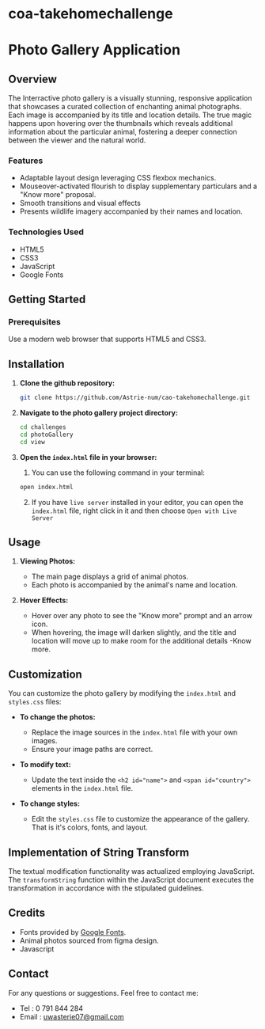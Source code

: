 # coa-takehomechallenge
# Photo Gallery Application

## Overview

The Interractive photo gallery is a visually stunning, responsive application that showcases a curated collection of enchanting animal photographs. Each image is accompanied by its title and location details. The true magic happens upon hovering over the thumbnails which reveals additional information about the particular animal, fostering a deeper connection between the viewer and the natural world.

### Features

- Adaptable layout design leveraging CSS flexbox mechanics.
- Mouseover-activated flourish to display supplementary particulars and a "Know more" proposal.
- Smooth transitions and visual effects
- Presents wildlife imagery accompanied by their names and location.

### Technologies Used

- HTML5
- CSS3
- JavaScript
- Google Fonts







## Getting Started
### Prerequisites

Use a modern web browser that supports HTML5 and CSS3.

## Installation

1. **Clone the github repository:**

    ```bash
    git clone https://github.com/Astrie-num/cao-takehomechallenge.git
    ```

2. **Navigate to the photo gallery project directory:**

    ```bash
    cd challenges
    cd photoGallery
    cd view
    ```

3. **Open the `index.html` file in your browser:**

    1. You can use the following command in your terminal:

    ```bash
    open index.html
    ```

    2. If you have `live server` installed in your editor, you can open the `index.html` file, right click in it
    and then choose `Open with Live Server`

## Usage

1. **Viewing Photos:**

    - The main page displays a grid of animal photos.
    - Each photo is accompanied by the animal's name and location.

2. **Hover Effects:**

    - Hover over any photo to see the "Know more" prompt and an arrow icon.
    - When hovering, the image will darken slightly, and the title and location will move up to make room for  the additional details -Know more.

## Customization

You can customize the photo gallery by modifying the `index.html` and `styles.css` files:

- **To change the photos:**
  - Replace the image sources in the `index.html` file with your own images.
  - Ensure your image paths are correct.

- **To modify text:**
  - Update the text inside the `<h2 id="name">` and `<span id="country">` elements in the `index.html` file.

- **To change styles:**
  - Edit the `styles.css` file to customize the appearance of the gallery. That is it's colors, fonts, and layout.

## Implementation of String Transform

The textual modification functionality was actualized employing JavaScript. The `transformString` function  within the JavaScript document executes the transformation in accordance with the stipulated guidelines.

## Credits

- Fonts provided by [Google Fonts](https://fonts.google.com/).
- Animal photos sourced from figma design.
- Javascript


## Contact

For any questions or suggestions. Feel free to contact me:

- Tel : 0 791 844 284
- Email : uwasterie07@gmail.com
